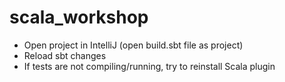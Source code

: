 # scala_workshop

* Open project in IntelliJ (open build.sbt file as project)
* Reload sbt changes
* If tests are not compiling/running, try to reinstall Scala plugin